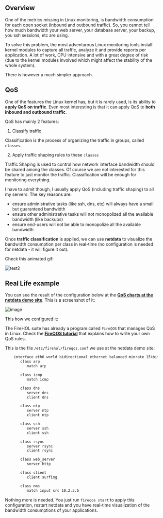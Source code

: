 ## Overview

One of the metrics missing in Linux monitoring, is bandwidth consumption for each open socket (inbound and outbound traffic). So, you cannot tell how much bandwidth your web server, your database server, your backup, you ssh sessions, etc are using.

To solve this problem, the most adventurous Linux monitoring tools install kernel modules to capture all traffic, analyze it and provide reports per application. A lot of work, CPU intensive and with a great degree of risk (due to the kernel modules involved which might affect the stability of the whole system).

There is however a much simpler approach.

## QoS

One of the features the Linux kernel has, but it is rarely used, is its ability to **apply QoS on traffic**. Even most interesting is that it can apply QoS to **both inbound and outbound traffic**.

QoS has mainly 2 features:

1. Classify traffic

  Classification is the process of organizing the traffic in groups, called `classes`.

2. Apply traffic shaping rules to these `classes`

  Traffic Shaping is used to control how network interface bandwidth should be shared among the classes. Of course we are not interested for this feature to just monitor the traffic. Classification will be enough for monitoring everything.

I have to admit though, I usually apply QoS (including traffic shaping) to all my servers. The key reasons are:

- ensure administrative tasks (like ssh, dns, etc) will always have a small but guaranteed bandwidth
- ensure other administrative tasks will not monopolized all the available bandwidth (like backups)
- ensure end-users will not be able to monopolize all the available bandwidth

Once **traffic classification** is applied, we can use **netdata** to visualize the bandwidth consumption per class in real-time (no configuration is needed for netdata - it will figure it out).

Check this animated gif:

![test2](https://cloud.githubusercontent.com/assets/2662304/14093004/68966020-f553-11e5-98fe-ffee2086fafd.gif)

## Real Life example

You can see the result of the configuration below at the **[QoS charts at the netdata demo site](http://netdata.firehol.org/#tc)**. This is a screenshot of it:

![image](https://cloud.githubusercontent.com/assets/2662304/14436322/c91d90a4-0024-11e6-9fb1-57cdef1580df.png)

This how we configured it:

The FireHOL suite has already a program called `FireQOS` that manages QoS in Linux. Check the **[FireQOS tutorial](https://firehol.org/tutorial/fireqos-new-user/)** that explains how to write your own QoS rules.

This is the file `/etc/firehol/fireqos.conf` we use at the netdata demo site:

```sh
    interface eth0 world bidirectional ethernet balanced minrate 15kbit rate 1Gbit
       class arp
          match arp

       class icmp
          match icmp

       class dns
          server dns
          client dns

       class ntp
          server ntp
          client ntp

       class ssh
          server ssh
          client ssh

       class rsync
          server rsync
          client rsync

       class web_server
          server http

       class client
          client surfing

       class nms
          match input src 10.2.3.5
```

Nothing more is needed. You just run `fireqos start` to apply this configuration, restart netdata and you have real-time visualization of the bandwidth consumptions of your applications.
